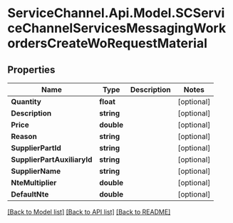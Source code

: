 # ServiceChannel.Api.Model.SCServiceChannelServicesMessagingWorkordersCreateWoRequestMaterial

## Properties

Name | Type | Description | Notes
------------ | ------------- | ------------- | -------------
**Quantity** | **float** |  | [optional] 
**Description** | **string** |  | [optional] 
**Price** | **double** |  | [optional] 
**Reason** | **string** |  | [optional] 
**SupplierPartId** | **string** |  | [optional] 
**SupplierPartAuxiliaryId** | **string** |  | [optional] 
**SupplierName** | **string** |  | [optional] 
**NteMultiplier** | **double** |  | [optional] 
**DefaultNte** | **double** |  | [optional] 

[[Back to Model list]](../README.md#documentation-for-models) [[Back to API list]](../README.md#documentation-for-api-endpoints) [[Back to README]](../README.md)

